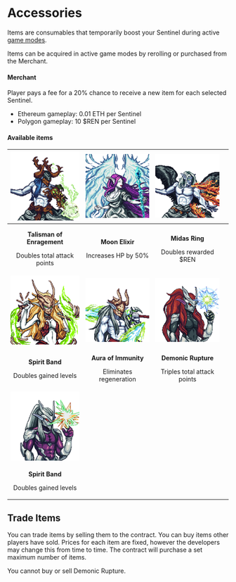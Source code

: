# Accessories

Items are consumables that temporarily boost your Sentinel during active [game modes](../modes/game-modes.md).

Items can be acquired in active game modes by rerolling or purchased from the Merchant.

#### Merchant

Player pays a fee for a 20% chance to receive a new item for each selected Sentinel.

* Ethereum gameplay: 0.01 ETH per Sentinel
* Polygon gameplay: 10 $REN per Sentinel

#### Available items

|             ![](<../.gitbook/assets/Drus Ruler of The Oaks (1).png>)             |           ![](<../.gitbook/assets/Eriel Angel of Nature.png>)          |             ![](<../.gitbook/assets/Euriel The Protector.png>)            |   |
| :------------------------------------------------------------------------------: | :--------------------------------------------------------------------: | :-----------------------------------------------------------------------: | - |
| <p><strong>Talisman of Enragement</strong></p><p>Doubles total attack points</p> |      <p><strong>Moon Elixir</strong></p><p>Increases HP by 50%</p>     |       <p><strong>Midas Ring</strong></p><p>Doubles rewarded $REN</p>      |   |
|              ![](<../.gitbook/assets/Khonsuna Demon Destroyer.png>)              |        ![](<../.gitbook/assets/Kidor The Slayer of Demons.png>)        |             ![](<../.gitbook/assets/Lord Machina Ethena.png>)             |   |
|          <p><strong>Spirit Band</strong></p><p>Doubles gained levels</p>         | <p><strong>Aura of Immunity</strong></p><p>Eliminates regeneration</p> | <p><strong>Demonic Rupture</strong></p><p>Triples total attack points</p> |   |
|                   ![](<../.gitbook/assets/Lord Mecha Aker.png>)                  |                                                                        |                                                                           |   |
|          <p><strong>Spirit Band</strong></p><p>Doubles gained levels</p>         |                                                                        |                                                                           |   |

## Trade Items

You can trade items by selling them to the contract. You can buy items other players have sold. Prices for each item are fixed, however the developers may change this from time to time. The contract will purchase a set maximum number of items.&#x20;

You cannot buy or sell Demonic Rupture.
